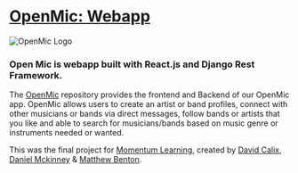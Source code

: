 # [OpenMic: Webapp](Https://open-mic.netlify.app/)
![OpenMic Logo](https://team-open-mic.s3.amazonaws.com/uploads/OpenMic_logo.png "OpenMic Logo")
### Open Mic is webapp built with React.js and Django Rest Framework. 

The [OpenMic](Https://open-mic.netlify.app/) repository provides the frontend and Backend of our OpenMic app. OpenMic allows users to create an artist or band profiles, connect with other musicians or bands via direct messages, follow bands or artists that you like and able to search for musicians/bands based on music genre or instruments needed or wanted. 

This was the final project for [Momentum Learning](https://www.momentumlearn.com/), created by [David Calix](https://github.com/calixd7), [Daniel Mckinney](https://github.com/adrmckinney) & [Matthew Benton](https://github.com/matthewbenton224).
